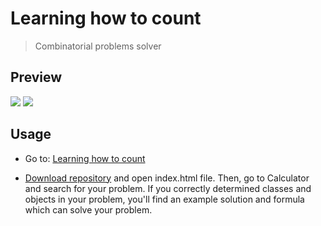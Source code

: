 # Learning how to count
> Combinatorial problems solver

## Preview

<img src="https://i.imgur.com/Ek7NUU1.png"/>
<img src="https://i.imgur.com/bbIfZhK.png"/>

## Usage
- Go to: [Learning how to count](https://sophiazhyrovetska.github.io/Learning-how-to-count/)

- [Download repository](https://github.com/lazyTurtle21/Learning-how-to-count/archive/master.zip) and open index.html file.
Then, go to Calculator and search for your problem. If you correctly determined classes and objects in your problem, you'll find an example solution and formula which can solve your problem.
